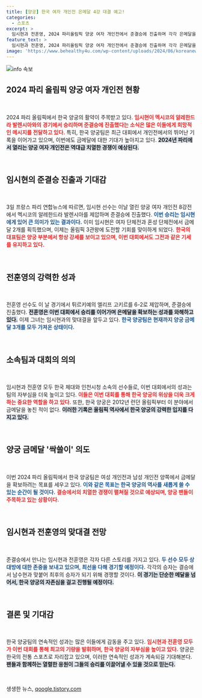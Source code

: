 ```yaml
---
title: [양궁] 한국 여자 개인전 은메달 4강 대결 예고!
categories:
  - 스포츠
excerpt: >
  임시현과 전훈영, 2024 파리올림픽 양궁 여자 개인전에서 준결승에 진출하며 각각 은메달을 확보했다. 두 선수의 맞대결이 기대되는 가운데, 한국 양궁은 금메달 싹쓸이에 도전한다.
feature_text: >
  임시현과 전훈영, 2024 파리올림픽 양궁 여자 개인전에서 준결승에 진출하며 각각 은메달을 확보했다. 두 선수의 맞대결이 기대되는 가운데, 한국 양궁은 금메달 싹쓸이에 도전한다.
image: 'https://www.behealthy4u.com/wp-content/uploads/2024/06/koreanews.jpg'
---
```


<p><img src="https://www.behealthy4u.com/wp-content/uploads/2024/06/koreanews.jpg" alt="info 속보" /></p>

<h2 data-ke-size="size26">2024 파리 올림픽 양궁 여자 개인전 현황</h2>

<p data-ke-size="size16">&nbsp;</p>

<p>2024 파리 올림픽에서 한국 양궁의 활약이 주목받고 있다. <b><span style="color: #ee2323;">임시현이 멕시코의 알레한드라 발렌시아와의 경기에서 승리하며 준결승에 진출했다는 소식은 많은 이들에게 희망적인 메시지를 전달하고 있다.</span></b> 특히, 한국 양궁팀은 최근 대회에서 개인전에서의 뛰어난 기록을 이어가고 있으며, 이번에도 금메달에 대한 기대가 높아지고 있다. <b><span style="background-color: #21538527;">2024년 파리에서 열리는 양궁 여자 개인전은 역대급 치열한 경쟁이 예상된다.</span></b> </p>

<p data-ke-size="size16">&nbsp;</p>

<h2 data-ke-size="size26">임시현의 준결승 진출과 기대감</h2>

<p data-ke-size="size16">&nbsp;</p>

<p>3일 프랑스 파리 연합뉴스에 따르면, 임시현 선수는 이날 열린 양궁 여자 개인전 8강전에서 멕시코의 알레한드라 발렌시아를 제압하며 준결승에 진출했다. <b><span style="color: #1a5490;">이번 승리는 임시현에게 있어 큰 의미가 있는 결과이다.</span></b> 이미 임시현은 여자 단체전과 혼성 단체전에서 금메달 2개를 획득했으며, 이제는 올림픽 3관왕에 도전할 기회를 맞이하게 되었다. <b><span style="color: #ee2323;">한국의 대표팀은 양궁 부분에서 항상 강세를 보이고 있으며, 이번 대회에서도 그전과 같은 기세를 유지하고 있다.</span></b></p>

<p data-ke-size="size16">&nbsp;</p>

<h2 data-ke-size="size26">전훈영의 강력한 성과</h2>

<p data-ke-size="size16">&nbsp;</p>

<p>전훈영 선수도 이 날 경기에서 튀르키예의 엘리프 고키르를 6-2로 제압하며, 준결승에 진출했다. <b><span style="background-color: #21538527;">전훈영은 이번 대회에서 승리를 이어가며 은메달을 확보하는 성과를 와해하고 있다.</span></b> 이제 그녀는 임시현과의 맞대결을 앞두고 있다. <b><span style="color: #1a5490;">한국 양궁팀은 현재까지 양궁 금메달 3개를 모두 가져온 상태이다.</span></b></p>

<p data-ke-size="size16">&nbsp;</p>

<h2 data-ke-size="size26">소속팀과 대회의 의의</h2>

<p data-ke-size="size16">&nbsp;</p>

<p>임시현과 전훈영 모두 한국 체대와 인천시청 소속의 선수들로, 이번 대회에서의 성과는 팀의 자부심을 더욱 높이고 있다. <b><span style="color: #ee2323;">이들은 이번 대회를 통해 한국 양궁의 위상을 더욱 크게 하는 중요한 역할을 하고 있다.</span></b> 또한, 한국 양궁은 2012년 런던 올림픽부터 이 분야에서 금메달을 놓친 적이 없다. <b><span style="background-color: #21538527;">이러한 기록은 올림픽 역사에서 한국 양궁의 강력한 입지를 다지고 있다.</span></b></p>

<p data-ke-size="size16">&nbsp;</p>

<h2 data-ke-size="size26">양궁 금메달 '싹쓸이' 의도</h2>

<p data-ke-size="size16">&nbsp;</p>

<p>이번 2024 파리 올림픽에서 한국 양궁팀은 여성 개인전과 남성 개인전 양쪽에서 금메달을 확보하려는 목표를 세우고 있다. <b><span style="color: #1a5490;">이와 같은 목표는 한국 양궁의 역사를 새롭게 쓸 수 있는 순간이 될 것이다.</span></b> <b><span style="color: #ee2323;">결승에서의 치열한 경쟁이 펼쳐질 것으로 예상되며, 양궁 팬들이 주목하고 있는 상황이다.</span></b> </p>

<p data-ke-size="size16">&nbsp;</p>

<h2 data-ke-size="size26">임시현과 전훈영의 맞대결 전망</h2>

<p data-ke-size="size16">&nbsp;</p>

<p>준결승에서 만나는 임시현과 전훈영은 각자 다른 스토리를 가지고 있다. <b><span style="color: #1a5490;">두 선수 모두 상대방에 대한 존중을 보내고 있으며, 최선을 다해 경기할 예정이다.</span></b> 각각의 승자는 결승에서 남수현과 맞붙어 최후의 승자가 되기 위해 경쟁할 것이다. <b><span style="background-color: #21538527;">이 경기는 단순한 메달을 넘어서, 한국 양궁의 자존심을 걸고 진행될 예정이다.</span></b></p>

<p data-ke-size="size16">&nbsp;</p>

<h2 data-ke-size="size26">결론 및 기대감</h2>

<p data-ke-size="size16">&nbsp;</p>

<p>한국 양궁팀의 연속적인 성과는 많은 이들에게 감동을 주고 있다. <b><span style="color: #ee2323;">임시현과 전훈영 모두가 이번 대회를 통해 최고의 기량을 발휘하며, 한국 양궁의 자부심을 높이고 있다.</span></b> 양궁은 한국의 전통 스포츠로 자리잡고 있으며, 이러한 연속적인 성과가 계속되길 기대해본다. <b><span style="background-color: #21538527;">팬들과 함께하는 열렬한 응원이 그들의 승리를 이끌어낼 수 있을 것으로 믿는다.</span></b></p>

<p data-ke-size="size16">&nbsp;</p>
생생한 뉴스, <a href="https://qoogle.tistory.com" rel="dofollow">qoogle.tistory.com</a>


